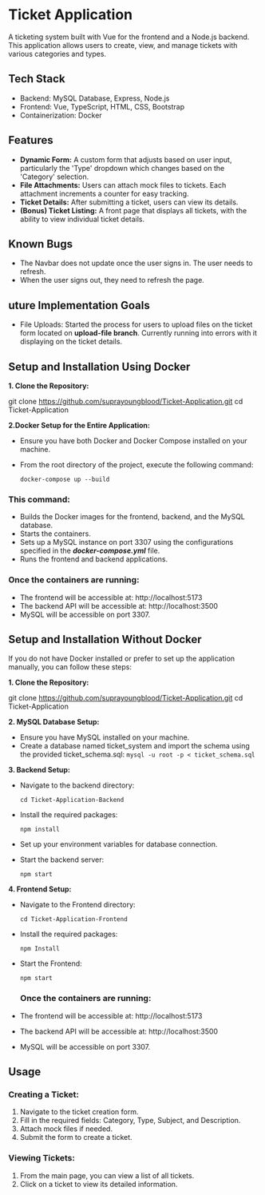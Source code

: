 # Ticket Application

A ticketing system built with Vue for the frontend and a Node.js backend. This application allows users to create, view, and manage tickets with various categories and types.

## Tech Stack

- Backend: MySQL Database, Express, Node.js
- Frontend: Vue, TypeScript, HTML, CSS, Bootstrap
- Containerization: Docker

## Features

- **Dynamic Form:** A custom form that adjusts based on user input, particularly the 'Type' dropdown which changes based on the 'Category' selection.
- **File Attachments:** Users can attach mock files to tickets. Each attachment increments a counter for easy tracking.
- **Ticket Details:** After submitting a ticket, users can view its details.
- **(Bonus) Ticket Listing:** A front page that displays all tickets, with the ability to view individual ticket details.

## Known Bugs

- The Navbar does not update once the user signs in. The user needs to refresh.
- When the user signs out, they need to refresh the page.

## uture Implementation Goals

- File Uploads: Started the process for users to upload files on the ticket form located on **upload-file branch**. Currently running into errors with it displaying on the ticket details.

## Setup and Installation Using Docker

**1. Clone the Repository:**

git clone https://github.com/suprayoungblood/Ticket-Application.git
cd Ticket-Application

**2.Docker Setup for the Entire Application:**

- Ensure you have both Docker and Docker Compose installed on your machine.
- From the root directory of the project, execute the following command:

  `docker-compose up --build`

### This command:

- Builds the Docker images for the frontend, backend, and the MySQL database.
- Starts the containers.
- Sets up a MySQL instance on port 3307 using the configurations specified in the **_docker-compose.yml_** file.
- Runs the frontend and backend applications.

### Once the containers are running:

- The frontend will be accessible at: http://localhost:5173
- The backend API will be accessible at: http://localhost:3500
- MySQL will be accessible on port 3307.

## Setup and Installation Without Docker

If you do not have Docker installed or prefer to set up the application manually, you can follow these steps:

**1. Clone the Repository:**

git clone https://github.com/suprayoungblood/Ticket-Application.git
cd Ticket-Application

**2. MySQL Database Setup:**

- Ensure you have MySQL installed on your machine.
- Create a database named ticket_system and import the schema using the provided ticket_schema.sql:
  `mysql -u root -p < ticket_schema.sql`

**3. Backend Setup:**

- Navigate to the backend directory:

  `cd Ticket-Application-Backend`

- Install the required packages:

  `npm install`

- Set up your environment variables for database connection.

- Start the backend server:

  `npm start`

**4. Frontend Setup:**

- Navigate to the Frontend directory:

  `cd Ticket-Application-Frontend`

- Install the required packages:

  `npm Install`

- Start the Frontend:

  `npm start`

  ### Once the containers are running:

- The frontend will be accessible at: http://localhost:5173
- The backend API will be accessible at: http://localhost:3500
- MySQL will be accessible on port 3307.

## Usage

### Creating a Ticket:

1. Navigate to the ticket creation form.
2. Fill in the required fields: Category, Type, Subject, and Description.
3. Attach mock files if needed.
4. Submit the form to create a ticket.

### Viewing Tickets:

1. From the main page, you can view a list of all tickets.
2. Click on a ticket to view its detailed information.
